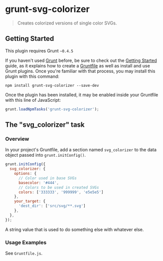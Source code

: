 # grunt-svg-colorizer

> Creates colorized versions of single color SVGs.

## Getting Started
This plugin requires Grunt `~0.4.5`

If you haven't used [Grunt](http://gruntjs.com/) before, be sure to check out the [Getting Started](http://gruntjs.com/getting-started) guide, as it explains how to create a [Gruntfile](http://gruntjs.com/sample-gruntfile) as well as install and use Grunt plugins. Once you're familiar with that process, you may install this plugin with this command:

```shell
npm install grunt-svg-colorizer --save-dev
```

Once the plugin has been installed, it may be enabled inside your Gruntfile with this line of JavaScript:

```js
grunt.loadNpmTasks('grunt-svg-colorizer');
```

## The "svg_colorizer" task

### Overview
In your project's Gruntfile, add a section named `svg_colorizer` to the data object passed into `grunt.initConfig()`.

```js
grunt.initConfig({
  svg_colorizer: {
    options: {
      // Color used in base SVGs
      basecolor: '#444',
      // Colors to be used in created SVGs
      colors: ['333333', '999999', 'e5e5e5']
    },
    your_target: {
      'dest_dir': ['src/svg/**.svg']
    },
  },
});
```

A string value that is used to do something else with whatever else.

### Usage Examples

See `Gruntfile.js`.

